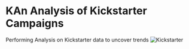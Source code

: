 # KAn Analysis of Kickstarter Campaigns
Performing Analysis on Kickstarter data to uncover trends
![Kickstarter](path/to/Kickstarter.png)
